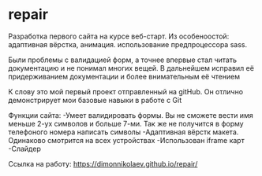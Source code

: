 # repair
Разработка первого сайта на курсе веб-старт. 
Из особеноостой: адаптивная вёрстка, анимация. использование предпроцессора sass.

Были проблемы с валидацией форм, а точнее впервые стал читать документацию и не понимал многих вещей. В дальнейшем исправил её придерживанием документации и более внимательным её чтением


К слову это мой первый проект отправленный на gitHub. Он отлично демонстрирует мои базовые навыки в работе с Git

Функции сайта:
-Умеет валидировать формы. Вы не сможете вести имя меньше 2-ух символов и больше 7-ми. Так же не получится в форму телефоного номера написать символы
-Адаптивная вёрстк макета. Одинаково смотрится на всех устройствах
-Использован iframe карт
-Слайдер

Ссылка на работу: https://dimonnikolaev.github.io/repair/
